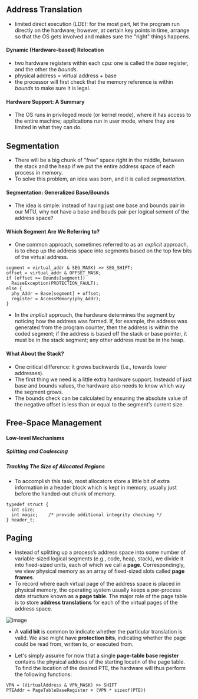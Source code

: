 ## Address Translation
* limited direct execution (LDE): for the most part, let the program run directly on the hardware; however, at certain key points in time, arrange so that the OS gets involved and makes sure the "right" things happens.
#### Dynamic (Hardware-based) Relocation
* two hardware registers within each cpu: one is called the *base* register, and the other the *bounds*.
* physical address = virtual address + base
* the processor will first check that the memory reference is within *bounds* to make sure it is legal.

#### Hardware Support: A Summary
* The OS runs in privileged mode (or kernel mode), where it has access to the entire machine; applications run in user mode, where they are limited in what they can do.

## Segmentation
* There will be a big chunk of "free" space right in the middle, between the stack and the heap if we put the entire address space of each process in memory.
* To solve this problem, an idea was born, and it is called *segmentation*.

#### Segmentation: Generalized Base/Bounds
* The idea is simple: instead of having just one base and bounds pair in our MTU, why not have a base and bouds pair per logical *sement* of the address space?

#### Which Segment Are We Referring to?
* One common approach, sometimes referred to as an *explicit* approach, is to chop up the address space into segments based on the top few bits of the virtual address.
```
segment = virtual_addr & SEG_MASK) >> SEG_SHIFT;
offset = virtual_addr & OFFSET_MASK;
if (offset >= Bounds[segment])
  RaiseException(PROTECTION_FAULT);
else {
  phy_Addr = Base[segment] + offset;
  register = AccessMemory(phy_Addr);
}
```
* In the *implicit* approach, the hardware determines the segment by noticing how the address was formed. If, for example, the address was generated from the program counter, then the address is within the coded segment; if the address is based off the stack or base pointer, it must be in the stack segment; any other address must be in the heap.
#### What About the Stack?
* One critical difference: it grows backwards (i.e., towards lower addresses).
* The first thing we need is a little extra hardware support. Insteadd of just base and bounds values, the hardware also needs to know which way the segment grows.
* The bounds check can be calculated by ensuring the absolute value of the negative offset is less than or equal to the segment’s current size.

## Free-Space Management
#### Low-level Mechanisms
##### Splitting and Coalescing
##### Tracking The Size of Allocated Regions
* To accomplish this task, most allocators store a little bit of extra information in a header block which is kept in memory, usually just before the handed-out chunk of memory. 
```
typedef struct {
  int size;
  int magic;    /* provide additional integrity checking */
} header_t;
```

## Paging
* Instead of splitting up a process’s address space into some number of variable-sized logical segments (e.g., code, heap, stack), we divide it into fixed-sized units, each of which we call a **page**. Correspondingly, we view physical memory as an array of fixed-sized slots called **page frames**.
* To record where each virtual page of the address space is placed in physical memory, the operating system usually keeps a per-process data structure known as a **page table**. The major role of the page table is to store **address translations** for each of the virtual pages of the address space.

![image](https://user-images.githubusercontent.com/46720890/118747420-8b7ba300-b88c-11eb-98b5-4a3fb923373f.png)

*  A **valid bit** is common to indicate whether the particular translation is valid. We also might have **protection bits**, indicating whether the page could be read from, written to, or executed from.

* Let's simply assume for now that a single **page-table base register** contains the physical address of the starting locatin of the page table. To find the location of the desired PTE, the hardware will thus perform the following functions:
```
VPN = (VirtualAddress & VPN_MASK) >> SHIFT
PTEAddr = PageTableBaseRegister + (VPN * sizeof(PTE))
```
